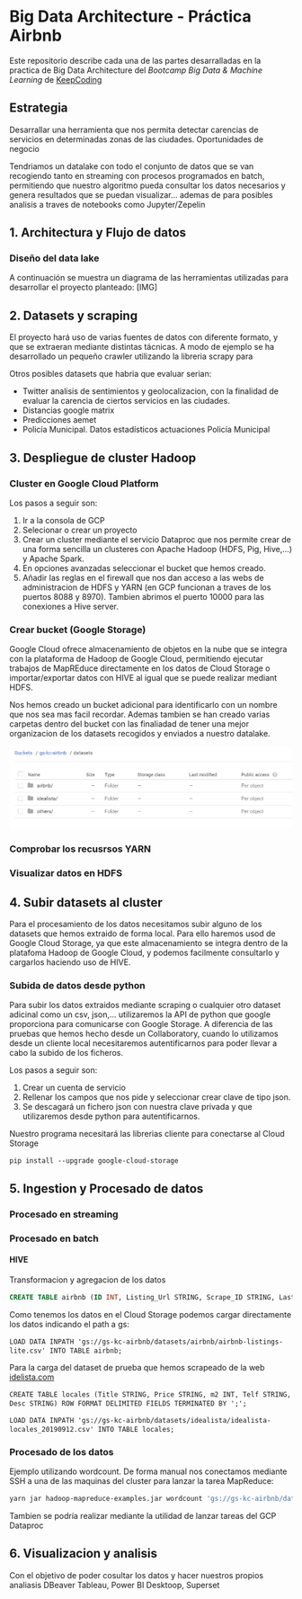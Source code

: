 # Big Data Architecture - Práctica Airbnb
Este repositorio describe cada una de las partes desarralladas en la practica de Big Data Architecture del _Bootcamp Big Data & Machine Learning_ de [KeepCoding](https://keepcoding.io/es/)
## Estrategia
Desarrallar una herramienta que nos permita detectar carencias de servicios en determinadas zonas de las ciudades. Oportunidades de negocio

Tendriamos un datalake con todo el conjunto de datos que se van recogiendo tanto en streaming con procesos programados en batch, permitiendo que nuestro algoritmo pueda consultar los datos necesarios y genera resultados que se puedan visualizar... ademas de para posibles analisis a traves de notebooks como Jupyter/Zepelin


## 1. Architectura y Flujo de datos
### Diseño del data lake
A continuación se muestra un diagrama de las herramientas utilizadas para desarrollar el proyecto planteado:
[IMG]

## 2. Datasets y scraping
El proyecto hará uso de varias fuentes de datos con diferente formato, y que se extraeran mediante distintas tácnicas. A modo de ejemplo se ha desarrollado un pequeño crawler utilizando la libreria scrapy para

Otros posibles datasets que habria que evaluar serian:
- Twitter analisis de sentimientos y geolocalizacion, con la finalidad de evaluar la carencia de ciertos servicios en las ciudades.
- Distancias google matrix
- Predicciones aemet
- Policía Municipal. Datos estadísticos actuaciones Policía Municipal



## 3. Despliegue de cluster Hadoop
### Cluster en Google Cloud Platform
Los pasos a seguir son:
1. Ir a la consola de GCP
2. Selecionar o crear un proyecto
3. Crear un cluster mediante el servicio Dataproc que nos permite crear de una forma sencilla un clusteres con Apache Hadoop (HDFS, Pig, Hive,...) y Apache Spark.
4. En opciones avanzadas seleccionar el bucket que hemos creado.
5. Añadir las reglas en el firewall que nos dan acceso a las webs de administracion de HDFS y YARN (en GCP funcionan a traves de los puertos 8088 y 8970). Tambien abrimos el puerto 10000 para las conexiones a Hive server.





### Crear bucket (Google Storage)
Google Cloud ofrece almacenamiento de objetos en la nube que se integra con la plataforma de Hadoop de Google Cloud, permitiendo ejecutar trabajos de MapREduce directamente en los datos de Cloud Storage o importar/exportar datos con HIVE al igual que se puede realizar mediant HDFS.

Nos hemos creado un bucket adicional para identificarlo con un nombre que nos sea mas facil recordar. Ademas tambien se han creado varias carpetas dentro del bucket con las finaliadad de tener una mejor organizacion de los datasets recogidos y enviados a nuestro datalake.

![Directories Cloud Storge](img/gs-directories-airbnb.png)



### Comprobar los recusrsos YARN
### Visualizar datos en HDFS
## 4. Subir datasets al cluster
Para el procesamiento de los datos necesitamos subir alguno de los datasets que hemos extraido de forma local. Para ello haremos usod de Google Cloud Storage, ya que este almacenamiento se integra dentro de la platafoma Hadoop de Google Cloud, y podemos facilmente consultarlo y cargarlos haciendo uso de HIVE.

### Subida de datos desde python
Para subir los datos extraidos mediante scraping o cualquier otro dataset adicinal como un csv, json,... utilizaremos la API de python que google proporciona para comunicarse con Google Storage. A diferencia de las pruebas que hemos hecho desde un Collaboratory, cuando lo utilizamos desde un cliente local necesitaremos autentificarnos para poder llevar a cabo la subido de los ficheros.

Los pasos a seguir son:
1. Crear un cuenta de servicio
2. Rellenar los campos que nos pide y seleccionar crear clave de tipo json.
3. Se descagará un fichero json con nuestra clave privada y que utilizaremos desde python para autentificarnos.

Nuestro programa necesitará las librerias cliente para conectarse al Cloud Storage

```
pip install --upgrade google-cloud-storage
```



## 5. Ingestion y Procesado de datos
### Procesado en streaming

### Procesado en batch
#### HIVE
Transformacion y agregacion de los datos

```sql
CREATE TABLE airbnb (ID INT, Listing_Url STRING, Scrape_ID STRING, Last_Scraped STRING, Name STRING, Summary STRING, Space STRING, Description STRING, Experiences_Offered STRING, Neighborhood_Overview STRING, Notes STRING, Transit STRING, Access STRING, Interaction STRING, House_Rules STRING, Thumbnail_Url STRING, Medium_Url STRING, Picture_Url STRING, XL_Picture_Url STRING, Host_ID STRING, Host_URL STRING, Host_Name STRING, Host_Since STRING, Host_Location STRING, Host_About STRING, Host_Response_Time STRING, Host_Response_Rate STRING, Host_Acceptance_Rate STRING, Host_Thumbnail_Url STRING, Host_Picture_Url STRING, Host_Neighbourhood STRING, Host_Listings_Count STRING, Host_Total_Listings_Count STRING, Host_Verifications STRING, Street STRING, Neighbourhood STRING, Neighbourhood_Cleansed STRING, Neighbourhood_Group_Cleansed STRING, City STRING, State STRING, Zipcode STRING, Market STRING, Smart_Location STRING, Country_Code STRING, Country STRING, Latitude STRING, Longitude STRING, Property_Type STRING, Room_Type STRING, Accommodates STRING, Bathrooms STRING, Bedrooms STRING, Beds STRING, Bed_Type STRING, Amenities STRING, Square_Feet STRING, Price STRING, Weekly_Price STRING, Monthly_Price STRING, Security_Deposit STRING, Cleaning_Fee STRING, Guests_Included STRING, Extra_People STRING, Minimum_Nights STRING, Maximum_Nights STRING, Calendar_Updated STRING, Has_Availability STRING, Availability_30 STRING, Availability_60 STRING, Availability_90 STRING, Availability_365 STRING, Calendar_last_Scraped STRING, Number_of_Reviews STRING, First_Review STRING, Last_Review STRING, Review_Scores_Rating STRING, Review_Scores_Accuracy STRING, Review_Scores_Cleanliness STRING, Review_Scores_Checkin STRING, Review_Scores_Communication STRING, Review_Scores_Location STRING, Review_Scores_Value STRING, License STRING, Jurisdiction_Names STRING, Cancellation_Policy STRING, Calculated_host_listings_count STRING, Reviews_per_Month STRING, Geolocation STRING, Features STRING) ROW FORMAT DELIMITED FIELDS TERMINATED BY ';';
```

Como tenemos los datos en el Cloud Storage podemos cargar directamente los datos indicando el path a gs:
```
LOAD DATA INPATH 'gs://gs-kc-airbnb/datasets/airbnb/airbnb-listings-lite.csv' INTO TABLE airbnb;
```
Para la carga del dataset de prueba que hemos scrapeado de la web [idelista.com](https://www.idealista.com)

```
CREATE TABLE locales (Title STRING, Price STRING, m2 INT, Telf STRING, Desc STRING) ROW FORMAT DELIMITED FIELDS TERMINATED BY ';';
```

```
LOAD DATA INPATH 'gs://gs-kc-airbnb/datasets/idealista/idealista-locales_20190912.csv' INTO TABLE locales;
```



### Procesado de los datos
Ejemplo utilizando wordcount. De forma manual nos conectamos mediante SSH a una de las maquinas del cluster para lanzar la tarea MapReduce:

```bash
yarn jar hadoop-mapreduce-examples.jar wordcount 'gs://gs-kc-airbnb/datasets/airbnb/airbnb-listings-lite.csv' 'wordcount'
```

Tambien se podría realizar mediante la utilidad de lanzar tareas del GCP Dataproc

## 6. Visualizacion y analisis
Con el objetivo de poder cosultar los datos y hacer nuestros propios analiasis
DBeaver
Tableau, Power BI Desktoop, Superset
